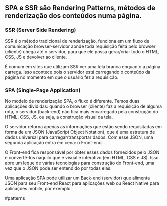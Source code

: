 
## SPA e SSR são Rendering Patterns, métodos de renderização dos conteúdos numa página.

### SSR (Server Side Rendering)

SSR é o método tradicional de renderização, funciona em um fluxo de comunicação browser-servidor aonde toda requisição feita pelo browser (cliente) chega até o servidor, para que ele possa gerar/criar todo o HTML, CSS, JS e devolver ao cliente.

É comum em sites que utilizam SSR ver uma tela branca enquanto a página carrega. Isso acontece pois o servidor está carregando o conteúdo da página no momento em que o usuário fez a requisição.

### SPA (Single-Page Application)

No modelo de renderização SPA, o fluxo é diferente. Temos duas aplicações divididas: quando o browser (cliente) faz a requisição de alguma rota, o servidor (back-end) não fica mais encarregado pela construção do HTML, CSS, JS, ou seja, a construção visual da tela.

O servidor retorna apenas as informações que estão sendo requisitadas em forma de um JSON (JavaScript Object Notation), que é uma estrutura de dados universal para carregar/transportar dados. Com esse JSON, uma segunda aplicação entra em cena: o Front-end.

O Front-end fica responsável por obter esses dados fornecidos pelo JSON e convertê-los naquilo que é visual e interativo (em HTML, CSS e JS). Isso abre um leque de várias tecnologias para construção do Front-end, uma vez que o JSON pode ser entendido por todas elas.

Uma aplicação SPA pode utilizar um Back-end (servidor) que alimenta JSON para seu Front-end React para aplicações web ou React Native para aplicações mobile, por exemplo.

#patterns